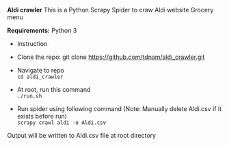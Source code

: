 **Aldi crawler**
This is a Python Scrapy Spider to craw Aldi website Grocery menu </br>

**Requirements:**
Python 3

- Instruction

- Clone the repo: git clone https://github.com/tdnam/aldi_crawler.git
- Navigate to repo </br>
  `cd aldi_crawler` </br>

- At root, run this command </br>
  `./run.sh`

- Run spider using following command (Note: Manually delete Aldi.csv if it exists before run) </br>
  `scrapy crawl aldi -o Aldi.csv`

Output will be written to Aldi.csv file at root directory
